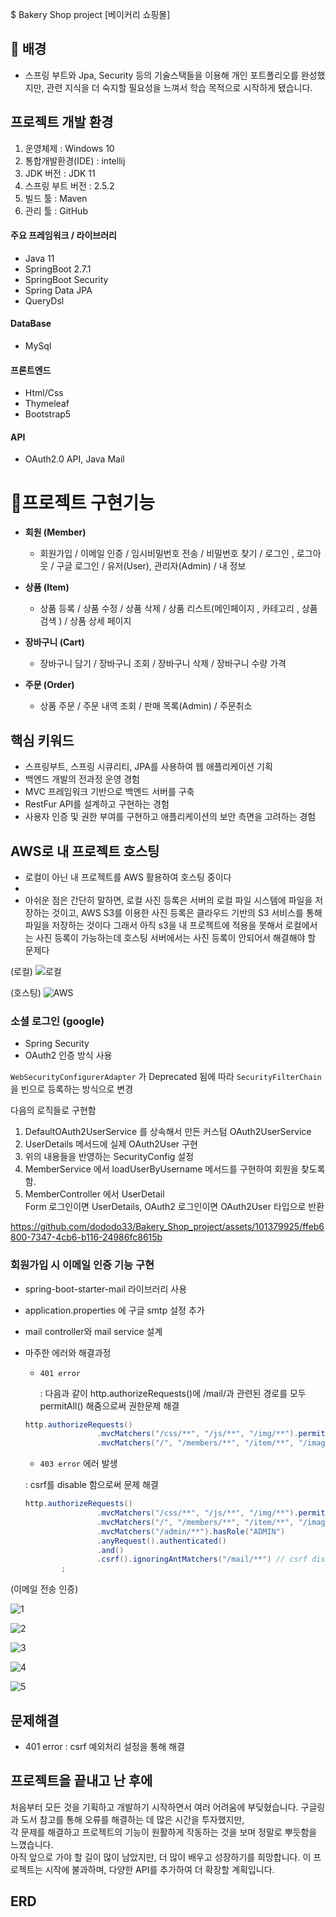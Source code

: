 $ Bakery Shop project [베이커리 쇼핑몰]

## 🧐 배경

- 스프링 부트와 Jpa, Security 등의 기술스택들을 이용해 개인 포트폴리오를 완성했지만, 관련 지식을 더 숙지할 필요성을 느껴서
  학습 목적으로 시작하게 됐습니다.

## 프로젝트 개발 환경
1.  운영체제 : Windows 10
2.  통합개발환경(IDE) : intellij
3.  JDK 버전 : JDK 11
4.  스프링 부트 버전 : 2.5.2
6.  빌드 툴 : Maven
7.  관리 툴 : GitHub

#### 주요 프레임워크 / 라이브러리
- Java 11
- SpringBoot 2.7.1
- SpringBoot Security
- Spring Data JPA
- QueryDsl

#### DataBase 
- MySql

#### 프론트엔드
- Html/Css
- Thymeleaf
- Bootstrap5

#### API
- OAuth2.0 API, Java Mail

#  📜프로젝트 구현기능

-   **회원 (Member)**
      -   회원가입 / 이메일 인증 / 임시비밀번호 전송 / 비밀번호 찾기 / 로그인 , 로그아웃 / 구글 로그인 / 유저(User), 관리자(Admin) / 내 정보

-   **상품 (Item)**
      -  상품 등록 / 상품 수정 / 상품 삭제 / 상품 리스트(메인페이지 , 카테고리 , 상품검색 ) / 상품 상세 페이지 

-   **장바구니 (Cart)**
    -   장바구니 담기 / 장바구니 조회 / 장바구니 삭제 / 장바구니 수량 가격

-  **주문 (Order)**  
    - 상품 주문 / 주문 내역 조회 / 판매 목록(Admin) / 주문취소

## 핵심 키워드
- 스프링부트, 스프링 시큐리티, JPA를 사용하여 웹 애플리케이션 기획
- 백엔드 개발의 전과정 운영 경험
- MVC 프레임워크 기반으로 백엔드 서버를 구축
- RestFur API를 설계하고 구현하는 경험
- 사용자 인증 및 권한 부여를 구현하고 애플리케이션의 보안 측면을 고려하는 경험

## AWS로 내 프로젝트 호스팅

- 로컬이 아닌 내 프로젝트를 AWS 활용하여 호스팅 중이다
- 
- 아쉬운 점은 간단히 말하면, 로컬 사진 등록은 서버의 로컬 파일 시스템에 파일을 저장하는 것이고,
 AWS S3를 이용한 사진 등록은 클라우드 기반의 S3 서비스를 통해 파일을 저장하는 것이다
 그래서 아직 s3을 내 프로젝트에 적용을 못해서 로컬에서는 사진 등록이 가능하는데 호스팅 서버에서는 사진 등록이 안되어서 해결해야 할 문제다

(로컬) 
![로컬](https://github.com/dododo33/Bakery_Shop_project/assets/101379925/9e8f13d3-207d-4bf2-a79a-1f4654043421)

(호스팅)
![AWS](https://github.com/dododo33/Bakery_Shop_project/assets/101379925/786b2fbb-e853-43c2-8b53-d83eeccedeb1)






### 소셜 로그인 (google)
- Spring Security
- OAuth2 인증 방식 사용

`WebSecurityConfigurerAdapter` 가 Deprecated 됨에 따라 `SecurityFilterChain` 을 빈으로 등록하는 방식으로 변경  

다음의 로직들로 구현함
1. DefaultOAuth2UserService 를 상속해서 만든 커스텀 OAuth2UserService
2. UserDetails 메서드에 실제 OAuth2User 구현
3. 위의 내용들을 반영하는 SecurityConfig 설정
4. MemberService 에서 loadUserByUsername 메서드를 구현하여 회원을 찾도록 함.
5. MemberController 에서 UserDetail  
    Form 로그인이면 UserDetails,
    OAuth2 로그인이면 OAuth2User 타입으로 반환

https://github.com/dododo33/Bakery_Shop_project/assets/101379925/ffeb6800-7347-4cb6-b116-24986fc8615b   

### 회원가입 시 이메일 인증 기능 구현
- spring-boot-starter-mail 라이브러리 사용
- application.properties 에 구글 smtp 설정 추가
- mail controller와 mail service 설계
- 마주한 에러와 해결과정
    - `401 error`  

      : 다음과 같이 http.authorizeRequests()에 /mail/과 관련된 경로를 모두 permitAll() 해줌으로써 권한문제 해결
    ```java
    http.authorizeRequests()                        
                    .mvcMatchers("/css/**", "/js/**", "/img/**").permitAll()   
                    .mvcMatchers("/", "/members/**", "/item/**", "/images/**", "/mail/**").permitAll()
    ```
    
    - `403 error` 에러 발생  
    
     : csrf를 disable 함으로써 문제 해결
    ```java
    http.authorizeRequests()                       
                    .mvcMatchers("/css/**", "/js/**", "/img/**").permitAll()  
                    .mvcMatchers("/", "/members/**", "/item/**", "/images/**", "/mail/**").permitAll()
                    .mvcMatchers("/admin/**").hasRole("ADMIN")    
                    .anyRequest().authenticated()
                    .and()
                    .csrf().ignoringAntMatchers("/mail/**") // csrf disable 설정 
            ;
    ```

(이메일 전송 인증)

![1](https://github.com/dododo33/Bakery_Shop_project/assets/101379925/9f3a7e63-a35c-4236-b4d4-090b0e59779e)

![2](https://github.com/dododo33/Bakery_Shop_project/assets/101379925/9ede49ee-0039-4e26-8a62-e2d9cd0c6329)

![3](https://github.com/dododo33/Bakery_Shop_project/assets/101379925/e53be39a-c027-4122-b9c9-1c928564921d)

![4](https://github.com/dododo33/Bakery_Shop_project/assets/101379925/fd877072-ca6f-4bb6-a121-d60fc06c1256)

![5](https://github.com/dododo33/Bakery_Shop_project/assets/101379925/2814e06d-9331-48c2-84e9-51af62793504)



## 문제해결
- 401 error
     : csrf 예외처리 설정을 통해 해결

## 프로젝트을 끝내고 난 후에

처음부터 모든 것을 기획하고 개발하기 시작하면서 여러 어려움에 부딪혔습니다. 구글링과 도서 참고를 통해 오류를 해결하는 데 많은 시간을 투자했지만, <br>
각 문제를 해결하고 프로젝트의 기능이 원활하게 작동하는 것을 보며 정말로 뿌듯함을 느꼈습니다.
<br>
아직 앞으로 가야 할 길이 많이 남았지만, 더 많이 배우고 성장하기를 희망합니다. 이 프로젝트는 시작에 불과하며, 
다양한 API를 추가하여 더 확장할 계획입니다. 
  
## ERD 
  







